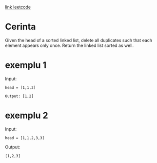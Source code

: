 [link leetcode](https://leetcode.com/problems/remove-duplicates-from-sorted-list/description/)

# Cerinta


Given the head of a sorted linked list, delete all duplicates such that each element appears only once. Return the linked list sorted as well.

# exemplu 1
Input: 
```
head = [1,1,2]
```
```
Output: [1,2]
```
# exemplu 2
Input: 
```
head = [1,1,2,3,3]
```
Output: 
```
[1,2,3]
```